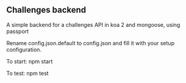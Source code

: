 ## Challenges backend

A simple backend for a challenges API in koa 2 and mongoose, using passport

Rename config.json.default to config.json and fill it with your setup configuration.

To start:
	npm start

To test:
	npm test
